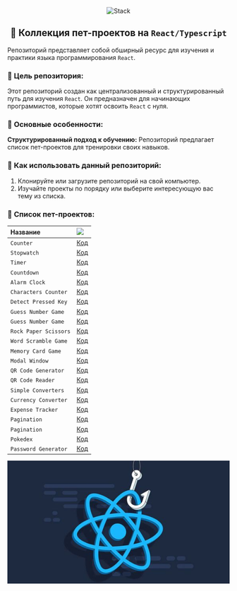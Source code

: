 <p align="center">
  <img src="https://skillicons.dev/icons?i=html,css,scss,tailwind,typescript,react,next,vite"  alt="Stack"/>
</p>

<h2 align="center">👋 Коллекция пет-проектов на <code>React/Typescript</code></h2>

Репозиторий представляет собой обширный ресурс для изучения и практики языка программирования `React`.

### 🚀 **Цель репозитория:**

Этот репозиторий создан как централизованный и структурированный путь для изучения `React`. Он предназначен для
начинающих программистов, которые хотят освоить `React` с нуля.

### 🚀 **Основные особенности:**

**Структурированный подход к обучению:** Репозиторий предлагает список пет-проектов для тренировки своих навыков.

### 🚀 **Как использовать данный репозиторий:**

1. Клонируйте или загрузите репозиторий на свой компьютер.
2. Изучайте проекты по порядку или выберите интересующую вас тему из списка.

### 🚀 **Список пет-проектов:**

| Название              | <img width='30' src="https://skillicons.dev/icons?i=github" /> |
|:----------------------|:---------------------------------------------------------------|
| `Counter`             | [Код](projects/01-counter)                                     |
| `Stopwatch`           | [Код](projects/02-stopwatch)                                   |
| `Timer`               | [Код](projects/03-timer)                                       |
| `Countdown`           | [Код](projects/04-countdown)                                   |
| `Alarm Clock`         | [Код](projects/05-alarm-clock)                                 |
| `Characters Counter`  | [Код](projects/06-characters-counter)                          |
| `Detect Pressed Key`  | [Код](projects/07-detect-pressed-key)                          |
| `Guess Number Game`   | [Код](projects/08-guess-number)                                |
| `Guess Number Game`   | [Код](projects/09-guess-number)                                |
| `Rock Paper Scissors` | [Код](projects/10-rock-paper-scissor)                          |
| `Word Scramble Game`  | [Код](projects/11-word-scramble-game)                          |
| `Memory Card Game`    | [Код](projects/12-memory-card)                                 |
| `Modal Window`        | [Код](projects/13-modal-window)                                |
| `QR Code Generator`   | [Код](projects/14-qr-code-generator)                           |
| `QR Code Reader`      | [Код](projects/15-qr-code-reader)                              |
| `Simple Converters`   | [Код](projects/16-simple-converters)                           |
| `Currency Converter`  | [Код](projects/17-currency-converter)                          |
| `Expense Tracker`     | [Код](projects/18-expense-tracker)                             |
| `Pagination`          | [Код](projects/19-pagination)                                  |
| `Pagination`          | [Код](projects/20-pagination)                                  |
| `Pokedex`             | [Код](projects/21-pokedex)                                     |
| `Password Generator`  | [Код](projects/22-password-generator)                          |

![Превью](preview.jpg)
